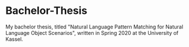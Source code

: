 # Bachelor-Thesis

My bachelor thesis, titled "Natural Language Pattern Matching for Natural Language Object Scenarios", written in Spring 2020 at the University of Kassel.
